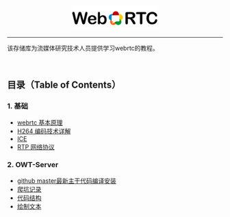 <p align="center"><img width="40%" src="img/webrtc_icon2.png" /></p>

--------------------------------------------------------------------------------

该存储库为流媒体研究技术人员提供学习webrtc的教程。


<br/>

## 目录（Table of Contents）

### 1. 基础
* [webrtc 基本原理](https://###)
* [H264 编码技术详解](https://###)
* [ICE](https://###)
* [RTP 网络协议](https://###)

### 2. OWT-Server
* [github master最新主干代码编译安装](https://github.com/beijing-penguin/webrtc-blogs/blob/master/owt-server-tutorial/owt-server.md)
* [爬坑记录](https://###)
* [代码结构](https://###)
* [绘制文本](https://###)